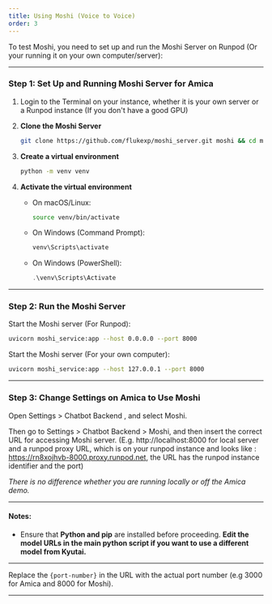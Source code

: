 ```yaml
---
title: Using Moshi (Voice to Voice)
order: 3
---
```



To test Moshi, you need to set up and run the Moshi Server on Runpod (Or your running it on your own computer/server):

---

### **Step 1: Set Up and Running Moshi Server for Amica**
1. Login to the Terminal on your instance, whether it is your own server or a Runpod instance (If you don't have a good GPU)
1. **Clone the Moshi Server**  
   ```bash
   git clone https://github.com/flukexp/moshi_server.git moshi && cd moshi
   ```  

2. **Create a virtual environment**  
   ```bash
   python -m venv venv
   ```  

3. **Activate the virtual environment**  
   - On macOS/Linux:  
     ```bash
     source venv/bin/activate
     ```  
   - On Windows (Command Prompt):  
     ```bash
     venv\Scripts\activate
     ```  
   - On Windows (PowerShell):  
     ```powershell
     .\venv\Scripts\Activate
     ```  

---

### **Step 2: Run the Moshi Server**  

Start the Moshi server (For Runpod):  
```bash
uvicorn moshi_service:app --host 0.0.0.0 --port 8000 
```  
Start the Moshi server (For your own computer):  
```bash
uvicorn moshi_service:app --host 127.0.0.1 --port 8000 
```  

---

### **Step 3: Change Settings on Amica to Use Moshi**  

Open Settings > Chatbot Backend , and select Moshi.

Then go to Settings > Chatbot Backend > Moshi, and then insert the correct URL for accessing Moshi server. (E.g. http://localhost:8000 for local server and a runpod proxy URL, which is on your runpod instance and looks like : https://rn8xojhvb-8000.proxy.runpod.net, the URL has the runpod instance identifier and the port)

*There is no difference whether you are running locally or off the Amica demo.*


---

#### **Notes:**  
- Ensure that **Python and pip** are installed before proceeding. **Edit the model URLs in the main python script if you want to use a different model from Kyutai.** 
---

Replace the `{port-number}` in the URL with the actual port number (e.g 3000 for Amica and 8000 for Moshi).

---
